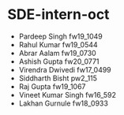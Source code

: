 # SDE-intern-oct

- Pardeep Singh fw19_1049
- Rahul Kumar fw19_0544
- Abrar Aalam fw19_0730
- Ashish Gupta fw20_0771
- Virendra Dwivedi fw17_0499
- Siddharth Bisht pw2_115
- Raj Gupta fw19_1067
- Vineet Kumar Singh fw16_592
- Lakhan Gurnule fw18_0933
